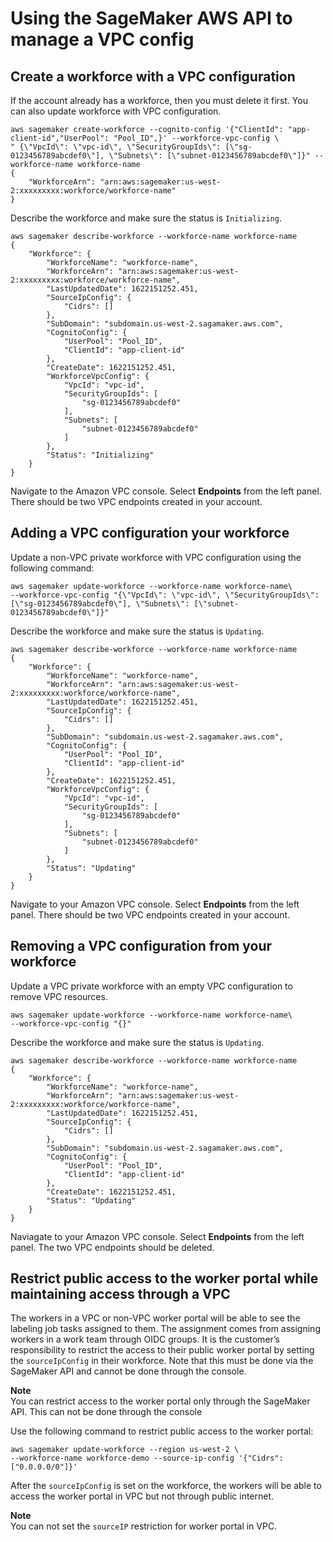 # Using the SageMaker AWS API to manage a VPC config<a name="samurai-vpc-workforce-cli"></a>

## Create a workforce with a VPC configuration<a name="samurai-create-vpc-cli"></a>

If the account already has a workforce, then you must delete it first\. You can also update workforce with VPC configuration\.

```
aws sagemaker create-workforce --cognito-config '{"ClientId": "app-client-id","UserPool": "Pool_ID",}' --workforce-vpc-config \       
" {\"VpcId\": \"vpc-id\", \"SecurityGroupIds\": [\"sg-0123456789abcdef0\"], \"Subnets\": [\"subnet-0123456789abcdef0\"]}" --workforce-name workforce-name
{
    "WorkforceArn": "arn:aws:sagemaker:us-west-2:xxxxxxxxx:workforce/workforce-name"
}
```

Describe the workforce and make sure the status is `Initializing`\.

```
aws sagemaker describe-workforce --workforce-name workforce-name
{
    "Workforce": {
        "WorkforceName": "workforce-name",
        "WorkforceArn": "arn:aws:sagemaker:us-west-2:xxxxxxxxx:workforce/workforce-name",
        "LastUpdatedDate": 1622151252.451,
        "SourceIpConfig": {
            "Cidrs": []
        },
        "SubDomain": "subdomain.us-west-2.sagamaker.aws.com",
        "CognitoConfig": {
            "UserPool": "Pool_ID",
            "ClientId": "app-client-id"
        },
        "CreateDate": 1622151252.451,
        "WorkforceVpcConfig": {
            "VpcId": "vpc-id",
            "SecurityGroupIds": [
                "sg-0123456789abcdef0"
            ],
            "Subnets": [
                "subnet-0123456789abcdef0"
            ]
        },
        "Status": "Initializing"
    }
}
```

Navigate to the Amazon VPC console\. Select **Endpoints** from the left panel\. There should be two VPC endpoints created in your account\.

## Adding a VPC configuration your workforce<a name="samurai-add-vpc-cli"></a>

Update a non\-VPC private workforce with VPC configuration using the following command:

```
aws sagemaker update-workforce --workforce-name workforce-name\
--workforce-vpc-config "{\"VpcId\": \"vpc-id\", \"SecurityGroupIds\": [\"sg-0123456789abcdef0\"], \"Subnets\": [\"subnet-0123456789abcdef0\"]}"
```

Describe the workforce and make sure the status is `Updating`\.

```
aws sagemaker describe-workforce --workforce-name workforce-name
{
    "Workforce": {
        "WorkforceName": "workforce-name",
        "WorkforceArn": "arn:aws:sagemaker:us-west-2:xxxxxxxxx:workforce/workforce-name",
        "LastUpdatedDate": 1622151252.451,
        "SourceIpConfig": {
            "Cidrs": []
        },
        "SubDomain": "subdomain.us-west-2.sagamaker.aws.com",
        "CognitoConfig": {
            "UserPool": "Pool_ID",
            "ClientId": "app-client-id"
        },
        "CreateDate": 1622151252.451,
        "WorkforceVpcConfig": {
            "VpcId": "vpc-id",
            "SecurityGroupIds": [
                "sg-0123456789abcdef0"
            ],
            "Subnets": [
                "subnet-0123456789abcdef0"
            ]
        },
        "Status": "Updating"
    }
}
```

Navigate to your Amazon VPC console\. Select **Endpoints** from the left panel\. There should be two VPC endpoints created in your account\.

## Removing a VPC configuration from your workforce<a name="samurai-remove-vpc-cli"></a>

Update a VPC private workforce with an empty VPC configuration to remove VPC resources\.

```
aws sagemaker update-workforce --workforce-name workforce-name\ 
--workforce-vpc-config "{}"
```

Describe the workforce and make sure the status is `Updating`\.

```
aws sagemaker describe-workforce --workforce-name workforce-name
{
    "Workforce": {
        "WorkforceName": "workforce-name",
        "WorkforceArn": "arn:aws:sagemaker:us-west-2:xxxxxxxxx:workforce/workforce-name",
        "LastUpdatedDate": 1622151252.451,
        "SourceIpConfig": {
            "Cidrs": []
        },
        "SubDomain": "subdomain.us-west-2.sagamaker.aws.com",
        "CognitoConfig": {
            "UserPool": "Pool_ID",
            "ClientId": "app-client-id"
        },
        "CreateDate": 1622151252.451,
        "Status": "Updating"
    }
}
```

Naviagate to your Amazon VPC console\. Select **Endpoints** from the left panel\. The two VPC endpoints should be deleted\.

## Restrict public access to the worker portal while maintaining access through a VPC<a name="public-access-vpc"></a>

 The workers in a VPC or non\-VPC worker portal will be able to see the labeling job tasks assigned to them\. The assignment comes from assigning workers in a work team through OIDC groups\. It is the customer’s responsibility to restrict the access to their public worker portal by setting the `sourceIpConfig` in their workforce\. Note that this must be done via the SageMaker API and cannot be done through the console\. 

**Note**  
You can restrict access to the worker portal only through the SageMaker API\. This can not be done through the console

Use the following command to restrict public access to the worker portal:

```
aws sagemaker update-workforce --region us-west-2 \
--workforce-name workforce-demo --source-ip-config '{"Cidrs":["0.0.0.0/0"]}'
```

After the `sourceIpConfig` is set on the workforce, the workers will be able to access the worker portal in VPC but not through public internet\.

**Note**  
You can not set the `sourceIP` restriction for worker portal in VPC\.